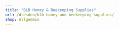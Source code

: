 ```yaml
---
title: "BLB Honey & Beekeeping Supplies"
url: /dresden/blb-honey-und-beekeeping-supplies/
shop: Allgemein
---
```

